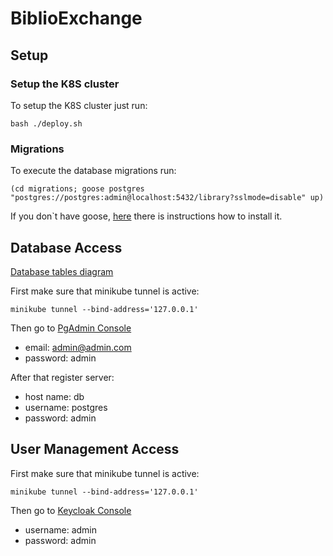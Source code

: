 # BiblioExchange

## Setup

### Setup the K8S cluster
To setup the K8S cluster just run:
```
bash ./deploy.sh
```

### Migrations
To execute the database migrations run:
```
(cd migrations; goose postgres "postgres://postgres:admin@localhost:5432/library?sslmode=disable" up)
```

If you don`t have goose, [here](https://github.com/pressly/goose#install) there is instructions how to install it.

## Database Access
[Database tables diagram](https://dbdiagram.io/d/65897b4289dea6279984649d)

First make sure that minikube tunnel is active:

```
minikube tunnel --bind-address='127.0.0.1'
```

Then go to [PgAdmin Console](http://localhost:5050/browser/)  
- email: admin@admin.com  
- password: admin


After that register server:  
- host name: db  
- username: postgres  
- password: admin

## User Management Access

First make sure that minikube tunnel is active:

```
minikube tunnel --bind-address='127.0.0.1'
```

Then go to [Keycloak Console](http://localhost:8080/realms/master/protocol/openid-connect/auth?client_id=security-admin-console&redirect_uri=http%3A%2F%2Flocalhost%3A8080%2Fadmin%2Fmaster%2Fconsole%2F&state=06ebf6eb-72bc-4da9-8684-d1803f60cf02&response_mode=fragment&response_type=code&scope=openid&nonce=58ccfaa8-1387-4e2a-8f28-1b42d61f61b7&code_challenge=Dd9ifIN9daS7n31jq0ziHjeoJaBrHDc_8OsqJjlHkLg&code_challenge_method=S256)  
- username: admin  
- password: admin

